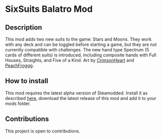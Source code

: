 # SixSuits Balatro Mod

## Description
This mod adds two new suits to the game: Stars and Moons. They work with any deck and can be toggled before starting a game, but they are not currently compatible with challenges. The new hand type Spectrum (5 cards of different suits) is introduced, including composite hands with Full Houses, Straights, and Five of a Kind. Art by [CrimsonHeart](https://linktr.ee/XenoCHeart) and [PeachFroggg](https://www.tumblr.com/peachfrogdraws).

## How to install
This mod requires the latest alpha version of Steamodded. Install it as described [here](https://github.com/Steamopollys/Steamodded/wiki), download the latest release of this mod and add it to your mods folder.
	
## Contributions
This project is open to contributions.
